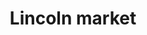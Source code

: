 ﻿---
layout: projects-list
category: projects
logo: lincoln_market.svg
order: 3

title: Lincoln market
breadcrumb: Lincoln market

meta: 모든 수익금은 프로젝트 개발 및 자선 단체에 지출됩니다.

lang: kr
ref: lincoln_market
---
